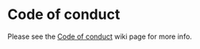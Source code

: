 # Code of conduct

Please see the [Code of conduct](https://github.com/WrenSecurity/wrensec-docs/wiki/Code-of-Conduct) wiki page for more info.